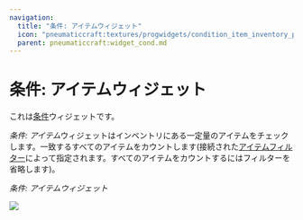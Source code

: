 ```yaml
---
navigation:
  title: "条件: アイテムウィジェット"
  icon: "pneumaticcraft:textures/progwidgets/condition_item_inventory_piece.png"
  parent: pneumaticcraft:widget_cond.md
---
```


# 条件: アイテムウィジェット

これは[条件](./conditions.md)ウィジェットです。

*条件: アイテム*ウィジェットはインベントリにある一定量のアイテムをチェックします。一致するすべてのアイテムをカウントします(接続された[アイテムフィルター](./item_filter.md)によって指定されます。すべてのアイテムをカウントするにはフィルターを省略します)。

*条件: アイテムウィジェット*

![](condition_item_inventory_piece.png)

